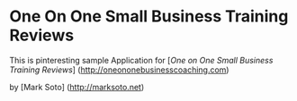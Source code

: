 # One On One Small Business Training Reviews

This is pinteresting sample Application for
[*One on One Small Business Training Reviews*] (http://oneononebusinesscoaching.com)

by [Mark Soto] (http://marksoto.net)